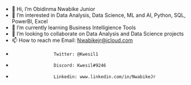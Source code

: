 - 👋 Hi, I’m Obidinma Nwabike Junior
- 👀 I’m interested in Data Analysis, Data Science, ML and AI, Python, SQL, PowerBI, Excel
- 🌱 I’m currently learning Business Intelligience Tools
- 💞️ I’m looking to collaborate on Data Analysis and Data Science projects
- 📫 How to reach me Email: Nwabikejr@icloud.com  
-                     Twitter: @Kwesil1 
-                     Discord: Kwesil#9246
-                     Linkedin: www.linkedin.com/in/NwabikeJr

<!---
Kwesil/Kwesil is a ✨ special ✨ repository because its `README.md` (this file) appears on your GitHub profile.
You can click the Preview link to take a look at your changes.
--->
